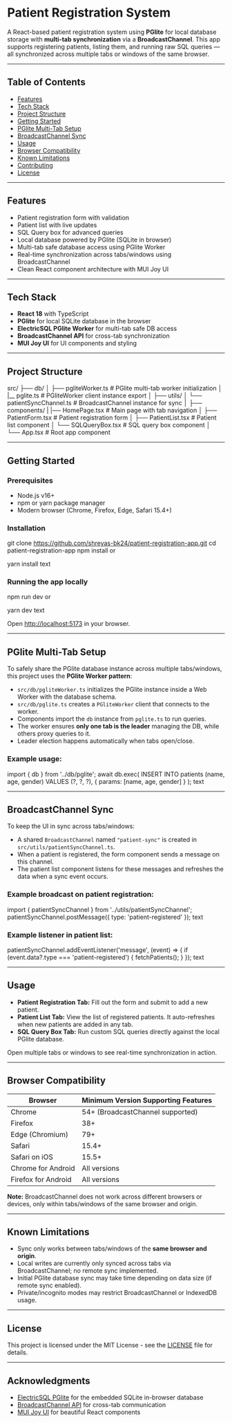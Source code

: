 # Patient Registration System

A React-based patient registration system using **PGlite** for local database storage with **multi-tab synchronization** via a **BroadcastChannel**. This app supports registering patients, listing them, and running raw SQL queries — all synchronized across multiple tabs or windows of the same browser.

---

## Table of Contents

- [Features](#features)  
- [Tech Stack](#tech-stack)  
- [Project Structure](#project-structure)  
- [Getting Started](#getting-started)  
- [PGlite Multi-Tab Setup](#pglite-multi-tab-setup)  
- [BroadcastChannel Sync](#broadcastchannel-sync)  
- [Usage](#usage)  
- [Browser Compatibility](#browser-compatibility)  
- [Known Limitations](#known-limitations)  
- [Contributing](#contributing)  
- [License](#license)  

---

## Features

- Patient registration form with validation  
- Patient list with live updates  
- SQL Query box for advanced queries  
- Local database powered by PGlite (SQLite in browser)  
- Multi-tab safe database access using PGlite Worker  
- Real-time synchronization across tabs/windows using BroadcastChannel  
- Clean React component architecture with MUI Joy UI  

---

## Tech Stack

- **React 18** with TypeScript  
- **PGlite** for local SQLite database in the browser  
- **ElectricSQL PGlite Worker** for multi-tab safe DB access  
- **BroadcastChannel API** for cross-tab synchronization  
- **MUI Joy UI** for UI components and styling  

---

## Project Structure

src/
├── db/
│ ├── pgliteWorker.ts # PGlite multi-tab worker initialization
│ |__ pglite.ts # PGliteWorker client instance export
│
├── utils/
│ └── patientSyncChannel.ts # BroadcastChannel instance for sync
│
├── components/
| |── HomePage.tsx # Main page with tab navigation
│ ├── PatientForm.tsx # Patient registration form
│ ├── PatientList.tsx # Patient list component
│ └── SQLQueryBox.tsx # SQL query box component
│
└── App.tsx # Root app component

---

## Getting Started

### Prerequisites

- Node.js v16+  
- npm or yarn package manager  
- Modern browser (Chrome, Firefox, Edge, Safari 15.4+)  

### Installation

git clone https://github.com/shreyas-bk24/patient-registration-app.git
cd patient-registration-app
npm install
or

yarn install
text

### Running the app locally

npm run dev
or

yarn dev
text

Open [http://localhost:5173](http://localhost:5173) in your browser.

---

## PGlite Multi-Tab Setup

To safely share the PGlite database instance across multiple tabs/windows, this project uses the **PGlite Worker pattern**:

- `src/db/pgliteWorker.ts` initializes the PGlite instance inside a Web Worker with the database schema.
- `src/db/pglite.ts` creates a `PGliteWorker` client that connects to the worker.
- Components import the `db` instance from `pglite.ts` to run queries.
- The worker ensures **only one tab is the leader** managing the DB, while others proxy queries to it.
- Leader election happens automatically when tabs open/close.

### Example usage:

import { db } from '../db/pglite';
await db.exec(
INSERT INTO patients (name, age, gender) VALUES (?, ?, ?),
{ params: [name, age, gender] }
);
text

---

## BroadcastChannel Sync

To keep the UI in sync across tabs/windows:

- A shared `BroadcastChannel` named `"patient-sync"` is created in `src/utils/patientSyncChannel.ts`.
- When a patient is registered, the form component sends a message on this channel.
- The patient list component listens for these messages and refreshes the data when a sync event occurs.

### Example broadcast on patient registration:

import { patientSyncChannel } from '../utils/patientSyncChannel';
patientSyncChannel.postMessage({ type: 'patient-registered' });
text

### Example listener in patient list:

patientSyncChannel.addEventListener('message', (event) => {
if (event.data?.type === 'patient-registered') {
fetchPatients();
}
});
text

---

## Usage

- **Patient Registration Tab:** Fill out the form and submit to add a new patient.  
- **Patient List Tab:** View the list of registered patients. It auto-refreshes when new patients are added in any tab.  
- **SQL Query Box Tab:** Run custom SQL queries directly against the local PGlite database.

Open multiple tabs or windows to see real-time synchronization in action.

---

## Browser Compatibility

| Browser           | Minimum Version Supporting Features |
|-------------------|-------------------------------------|
| Chrome            | 54+ (BroadcastChannel supported)    |
| Firefox           | 38+                                 |
| Edge (Chromium)   | 79+                                 |
| Safari            | 15.4+                               | 
| Safari on iOS     | 15.5+                               |
| Chrome for Android| All versions                        | 
| Firefox for Android| All versions                       |

**Note:** BroadcastChannel does not work across different browsers or devices, only within tabs/windows of the same browser and origin.

---

## Known Limitations

- Sync only works between tabs/windows of the **same browser and origin**.  
- Local writes are currently only synced across tabs via BroadcastChannel; no remote sync implemented.  
- Initial PGlite database sync may take time depending on data size (if remote sync enabled).  
- Private/incognito modes may restrict BroadcastChannel or IndexedDB usage.

---


## License

This project is licensed under the MIT License - see the [LICENSE](LICENSE) file for details.

---

## Acknowledgments

- [ElectricSQL PGlite](https://pglite.dev/) for the embedded SQLite in-browser database  
- [BroadcastChannel API](https://developer.mozilla.org/en-US/docs/Web/API/BroadcastChannel) for cross-tab communication  
- [MUI Joy UI](https://mui.com/joy-ui/getting-started/overview/) for beautiful React components  
